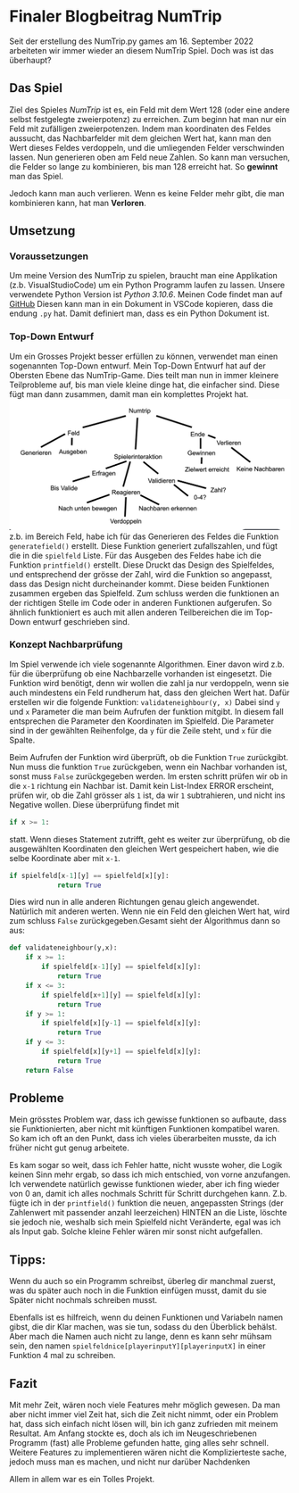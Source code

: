 # Finaler Blogbeitrag NumTrip
Seit der erstellung des NumTrip.py games am 16. September 2022 arbeiteten wir immer wieder an diesem NumTrip Spiel. Doch was ist das überhaupt?
## Das Spiel
Ziel des Spieles *NumTrip* ist es, ein Feld mit dem Wert 128 (oder eine andere selbst festgelegte zweierpotenz) zu erreichen. Zum beginn hat man nur ein Feld mit zufälligen zweierpotenzen. Indem man koordinaten des Feldes aussucht, das Nachbarfelder mit dem gleichen Wert hat, kann man den Wert dieses Feldes verdoppeln, und die umliegenden Felder verschwinden lassen. Nun generieren oben am Feld neue Zahlen. So kann man versuchen, die Felder so lange zu kombinieren, bis man 128 erreicht hat. So **gewinnt** man das Spiel.

Jedoch kann man auch verlieren. Wenn es keine Felder mehr gibt, die man kombinieren kann, hat man **Verloren**.

## Umsetzung
### Voraussetzungen
Um meine Version des NumTrip zu spielen, braucht man eine Applikation (z.b. VisualStudioCode) um ein Python Programm laufen zu lassen. Unsere verwendete Python Version ist *Python 3.10.6*. Meinen Code findet man auf [GitHub](https://github.com/No0ne155/ef_info/blob/main/NumTrip/NumTrip_FINAL.py) Diesen kann man in ein Dokument in VSCode kopieren, dass die endung `.py` hat. Damit definiert man, dass es ein Python Dokument ist. 
### Top-Down Entwurf
Um ein Grosses Projekt besser erfüllen zu können, verwendet man einen sogenannten Top-Down entwurf. Mein Top-Down Entwurf hat auf der Obersten Ebene das NumTrip-Game. Dies teilt man nun in immer kleinere Teilprobleme auf, bis man viele kleine dinge hat, die einfacher sind. Diese fügt man dann zusammen, damit man ein komplettes Projekt hat.
![](./images/topdown.png)
z.b. im Bereich Feld, habe ich für das Generieren des Feldes die Funktion `generatefield()` erstellt. Diese Funktion generiert zufallszahlen, und fügt die in die `spielfeld` Liste. Für das Ausgeben des Feldes habe ich die Funktion `printfield()` erstellt. Diese Druckt das Design des Spielfeldes, und entsprechend der grösse der Zahl, wird die Funktion so angepasst, dass das Design nicht durcheinander kommt. Diese beiden Funktionen zusammen ergeben das Spielfeld. Zum schluss werden die funktionen an der richtigen Stelle im Code oder in anderen Funktionen aufgerufen. So ähnlich funktioniert es auch mit allen anderen Teilbereichen die im Top-Down entwurf geschrieben sind.
### Konzept Nachbarprüfung
Im Spiel verwende ich viele sogenannte Algorithmen. Einer davon wird z.b. für die überprüfung ob eine Nachbarzelle vorhanden ist eingesetzt. Die Funktion wird benötigt, denn wir wollen die zahl ja nur verdoppeln, wenn sie auch mindestens ein Feld rundherum hat, dass den gleichen Wert hat. Dafür erstellen wir die folgende Funktion: `validateneighbour(y, x)` Dabei sind `y` und `x` Parameter die man beim Aufrufen der funktion mitgibt. In diesem fall entsprechen die Parameter den Koordinaten im Spielfeld. Die Parameter sind in der gewählten Reihenfolge, da `y` für die Zeile steht, und `x` für die Spalte.

Beim Aufrufen der Funktion wird überprüft, ob die Funktion `True` zurückgibt. Nun muss die funktion `True` zurückgeben, wenn ein Nachbar vorhanden ist, sonst muss `False` zurückgegeben werden. Im ersten schritt prüfen wir ob in die `x-1` richtung ein Nachbar ist. Damit kein List-Index ERROR erscheint, prüfen wir, ob die Zahl grösser als `1` ist, da wir `1` subtrahieren, und nicht ins Negative wollen. Diese überprüfung findet mit 
``` py 
if x >= 1:
```
statt. Wenn dieses Statement zutrifft, geht es weiter zur überprüfung, ob die ausgewählten Koordinaten den gleichen Wert gespeichert haben, wie die selbe Koordinate aber mit `x-1`. 
```py
if spielfeld[x-1][y] == spielfeld[x][y]:
            return True   
```
Dies wird nun in alle anderen Richtungen genau gleich angewendet. Natürlich mit anderen werten.
Wenn nie ein Feld den gleichen Wert hat, wird zum schluss `False` zurückgegeben.Gesamt sieht der Algorithmus dann so aus:
```py
def validateneighbour(y,x):
    if x >= 1: 
        if spielfeld[x-1][y] == spielfeld[x][y]: 
            return True                          
    if x <= 3:
        if spielfeld[x+1][y] == spielfeld[x][y]:
            return True
    if y >= 1:
        if spielfeld[x][y-1] == spielfeld[x][y]:
            return True
    if y <= 3:
        if spielfeld[x][y+1] == spielfeld[x][y]:
            return True
    return False
```
## Probleme
Mein grösstes Problem war, dass ich gewisse funktionen so aufbaute, dass sie Funktionierten, aber nicht mit künftigen Funktionen kompatibel waren. So kam ich oft an den Punkt, dass ich vieles überarbeiten musste, da ich früher nicht gut genug arbeitete.

Es kam sogar so weit, dass ich Fehler hatte, nicht wusste woher, die Logik keinen Sinn mehr ergab, so dass ich mich entschied, von vorne anzufangen. Ich verwendete natürlich gewisse funktionen wieder, aber ich fing wieder von 0 an, damit ich alles nochmals Schritt für Schritt durchgehen kann. Z.b. fügte ich in der `printfield()` funktion die neuen, angepassten Strings (der Zahlenwert mit passender anzahl leerzeichen) HINTEN an die Liste, löschte sie jedoch nie, weshalb sich mein Spielfeld nicht Veränderte, egal was ich als Input gab. Solche kleine Fehler wären mir sonst nicht aufgefallen.

## Tipps:
Wenn du auch so ein Programm schreibst, überleg dir manchmal zuerst, was du später auch noch in die Funktion einfügen musst, damit du sie Später nicht nochmals schreiben musst. 

Ebenfalls ist es hilfreich, wenn du deinen Funktionen und Variabeln namen gibst, die dir Klar machen, was sie tun, sodass du den Überblick behälst. Aber mach die Namen auch nicht zu lange, denn es kann sehr mühsam sein, den namen `spielfeldnice[playerinputY][playerinputX]` in einer Funktion 4 mal zu schreiben.

## Fazit
Mit mehr Zeit, wären noch viele Features mehr möglich gewesen. Da man aber nicht immer viel Zeit hat, sich die Zeit nicht nimmt, oder ein Problem hat, dass sich einfach nicht lösen will, bin ich ganz zufrieden mit meinem Resultat. Am Anfang stockte es, doch als ich im Neugeschriebenen Programm (fast) alle Probleme gefunden hatte, ging alles sehr schnell. Weitere Features zu implementieren wären nicht die Komplizierteste sache, jedoch muss man es machen, und nicht nur darüber Nachdenken

Allem in allem war es ein Tolles Projekt.
